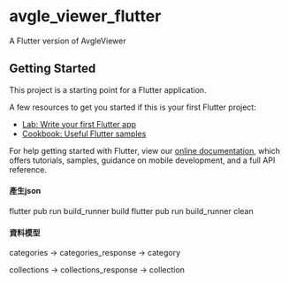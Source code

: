 # avgle_viewer_flutter

A Flutter version of AvgleViewer

## Getting Started

This project is a starting point for a Flutter application.

A few resources to get you started if this is your first Flutter project:

- [Lab: Write your first Flutter app](https://flutter.dev/docs/get-started/codelab)
- [Cookbook: Useful Flutter samples](https://flutter.dev/docs/cookbook)

For help getting started with Flutter, view our
[online documentation](https://flutter.dev/docs), which offers tutorials,
samples, guidance on mobile development, and a full API reference.


#### 產生json
flutter pub run build_runner build
flutter pub run build_runner clean

#### 資料模型
categories -> categories_response -> category

collections -> collections_response -> collection

